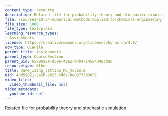 ```yaml
---
content_type: resource
description: Related file for probability theory and stochastic simulation.
file: /courses/10-34-numerical-methods-applied-to-chemical-engineering-fall-2005/48d590212a2b28255d6ebe0977383052_make_Ising_lattice_MC_movie.m
file_size: 1886
file_type: text/plain
learning_resource_types:
- Assignments
license: https://creativecommons.org/licenses/by-nc-sa/4.0/
ocw_type: OCWFile
parent_title: Assignments
parent_type: CourseSection
parent_uid: 6579ba2a-d59e-49a2-b4b4-14584348cba6
resourcetype: Other
title: make_Ising_lattice_MC_movie.m
uid: 48d59021-2a2b-2825-5d6e-be0977383052
video_files:
  video_thumbnail_file: null
video_metadata:
  youtube_id: null
---
```

Related file for probability theory and stochastic simulation.